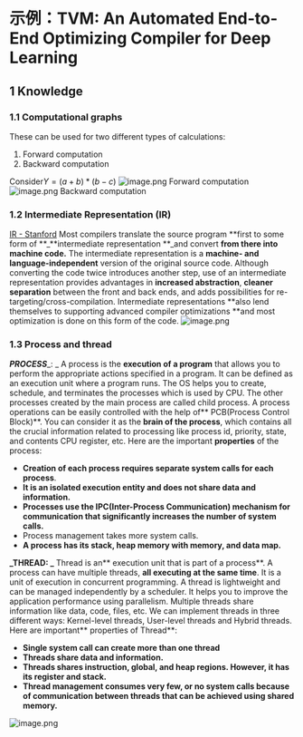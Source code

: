 # 示例：TVM: An Automated End-to-End Optimizing Compiler for Deep Learning
## 1 Knowledge
### 1.1 **Computational graphs**
 
These can be used for two different types of calculations:

1. Forward computation
2. Backward computation

Consider$Y=(a+b)*(b-c)$
![image.png](https://cdn.nlark.com/yuque/0/2022/png/23157102/1664182390805-84bfd59a-c749-4868-a8a3-1ef7e88b00d2.png#averageHue=%23fbf4ef&clientId=u7e526509-0294-4&from=paste&height=174&id=u22ed7191&originHeight=348&originWidth=383&originalType=binary&ratio=1&rotation=0&showTitle=false&size=20887&status=done&style=none&taskId=ue748ea22-0374-4472-9e48-20bd84cc510&title=&width=191.5)
Forward computation
![image.png](https://cdn.nlark.com/yuque/0/2022/png/23157102/1664182718093-6dd61a9f-3fa2-4c48-8cb7-f7a4ba15b936.png#averageHue=%23fbf6f3&clientId=u7e526509-0294-4&from=paste&height=206&id=u0bca18e1&originHeight=412&originWidth=486&originalType=binary&ratio=1&rotation=0&showTitle=false&size=26674&status=done&style=none&taskId=uaa5d24e2-884b-44d1-a508-1b399fa8dfe&title=&width=243)
Backward computation
### 1.2 Intermediate Representation (IR) 					 				
[IR - Stanford](https://suif.stanford.edu/dragonbook/lecture-notes/Stanford-CS143/16-Intermediate-Rep.pdf#:~:text=Most%20compilers%20translate%20the%20source%20program%20first%20to,is%20done%20on%20this%20form%20of%20the%20code.)
Most compilers translate the source program **first to some form of **_**intermediate representation **_and convert **from there into machine code.** The intermediate representation is a **machine- and language-independent** version of the original source code. 
Although converting the code twice introduces another step, use of an intermediate representation provides advantages in **increased abstraction**, **cleaner separation** between the front and back ends, and adds possibilities for re- targeting/cross-compilation. 
Intermediate representations **also lend themselves to supporting advanced compiler optimizations **and most optimization is done on this form of the code. 
 			![image.png](https://cdn.nlark.com/yuque/0/2022/png/23157102/1664873532250-4582a796-6aa3-46f5-80ec-c2dc22b1233f.png#averageHue=%23f6f6f6&clientId=u2df6587b-f171-4&from=paste&height=213&id=u90f86597&originHeight=426&originWidth=1868&originalType=binary&ratio=1&rotation=0&showTitle=false&size=74228&status=done&style=none&taskId=ub0eab209-7f77-4096-8715-646302c82da&title=&width=934)
###  1.3 Process and thread	
**_PROCESS_**_: _	A process is the **execution of a program** that allows you to perform the appropriate actions specified in a program. It can be defined as an execution unit where a program runs. The OS helps you to create, schedule, and terminates the processes which is used by CPU. The other processes created by the main process are called child process.
A process operations can be easily controlled with the help of** PCB(Process Control Block)**. You can consider it as the **brain of the process**, which contains all the crucial information related to processing like process id, priority, state, and contents CPU register, etc.
Here are the important **properties** of the process:

- **Creation of each process requires separate system calls for each process**.
- **It is an isolated execution entity and does not share data and information.**
- **Processes use the IPC(Inter-Process Communication) mechanism for communication that significantly increases the number of system calls.**
- Process management takes more system calls.
- **A process has its stack, heap memory with memory, and data map.**

**_THREAD: _** Thread is an** execution unit that is part of a process**. A process can have multiple threads, **all executing at the same time**. It is a unit of execution in concurrent programming. A thread is lightweight and can be managed independently by a scheduler. It helps you to improve the application performance using parallelism.
Multiple threads share information like data, code, files, etc. We can implement threads in three different ways: Kernel-level threads, User-level threads and Hybrid threads.
Here are important** properties of Thread**:

- **Single system call can create more than one thread**
- **Threads share data and information.**
- **Threads shares instruction, global, and heap regions. However, it has its register and stack.**
- **Thread management consumes very few, or no system calls because of communication between threads that can be achieved using shared memory.**

![image.png](https://cdn.nlark.com/yuque/0/2022/png/23157102/1665448934042-c03e33c4-a957-4e23-9897-78887b0fc34e.png#averageHue=%23f1f1f1&clientId=u4ff3207b-3de0-4&from=paste&height=606&id=u58580a49&originHeight=1212&originWidth=1866&originalType=binary&ratio=1&rotation=0&showTitle=false&size=192542&status=done&style=none&taskId=u4048216f-d612-4918-ae8b-172a4e1bf90&title=&width=933)
